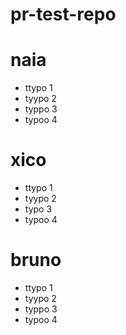 # pr-test-repo

# naia
- ttypo 1
- tyypo 2
- typpo 3
- typoo 4

# xico
- ttypo 1
- tyypo 2
- typo 3
- typoo 4

# bruno
- ttypo 1
- tyypo 2
- typpo 3
- typoo 4
